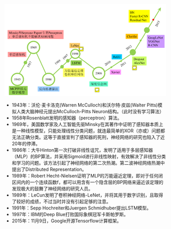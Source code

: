 ![图片来自与深度学习大讲堂微信公众号](history.png)
- 1943年：沃伦·麦卡洛克(Warren McCulloch)和沃尔特·皮兹(Walter Pitts)模拟人类大脑神经元提出McCulloch-Pitts Neuron结构。（此时没有学习算法）
- 1958年Rosenblatt发明的感知器（perceptron）算法。
- 1969年，美国数学家及人工智能先驱Minsky在其著作中证明了感知器本质上是一种线性模型，只能处理线性分类问题，就连最简单的XOR（亦或）问题都无法正确分类。这等于直接宣判了感知器的死刑，神经网络的研究也陷入了近20年的停滞。
- 1986年：大牛Hinton第一次打破非线性诅咒，发明了适用于多层感知器（MLP）的BP算法，并采用Sigmoid进行非线性映射，有效解决了非线性分类和学习的问题。该方法引起了神经网络的第二次热潮。第二波神经网络热潮中提出了Distributed Representation。
- 1989年：Robert Hecht-Nielsen证明了MLP的万能逼近定理，即对于任何闭区间内的一个连续函数f，都可以用含有一个隐含层的BP网络来逼近该定理的发现极大的鼓舞了神经网络的研究人员。
- 1989年：LeCun发明了卷积神经网络-LeNet，并将其用于数字识别，且取得了较好的成绩，不过当时并没有引起足够的注意。
- 1991年：Sepp Hochreiter和Juergen Schmidhuber提出LSTM模型。
- 1997年：IBM的Deep Blue打败国际象棋冠军卡斯帕罗斯。
- 2015年：11月9日，Google开源Tensorflow计算框架。